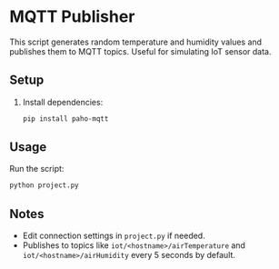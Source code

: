 # MQTT Publisher

This script generates random temperature and humidity values and publishes them to MQTT topics. Useful for simulating IoT sensor data.

## Setup
1. Install dependencies:
   ```bash
   pip install paho-mqtt
   ```

## Usage
Run the script:
```bash
python project.py
```

## Notes
- Edit connection settings in `project.py` if needed.
- Publishes to topics like `iot/<hostname>/airTemperature` and `iot/<hostname>/airHumidity` every 5 seconds by default.
